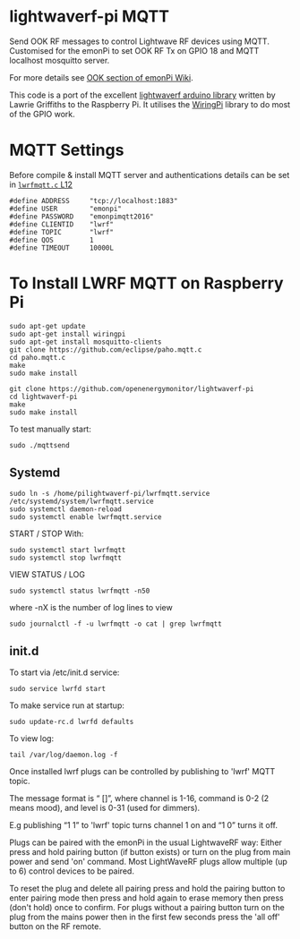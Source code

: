 lightwaverf-pi MQTT
==============

Send OOK RF messages to control Lightwave RF devices using MQTT. Customised for the emonPi to set OOK RF Tx on GPIO 18 and MQTT localhost mosquitto server. 

For more details see [OOK section of emonPi Wiki](http://wiki.openenergymonitor.org/index.php?title=EmonPi#LightWaveRF_OOK ). 

This code is a port of the excellent [lightwaverf arduino library](https://github.com/lawrie/LightwaveRF) written by Lawrie Griffiths to the Raspberry Pi. It utilises the [WiringPi](http://wiringpi.com/) library to do most of the GPIO work. 


# MQTT Settings

Before compile & install MQTT server and authentications details can be set in [`lwrfmqtt.c` L12](https://github.com/openenergymonitor/lightwaverf-pi/blob/master/lwrfmqtt.c#L12)

```
#define ADDRESS     "tcp://localhost:1883"
#define USER        "emonpi"
#define PASSWORD    "emonpimqtt2016"
#define CLIENTID    "lwrf"
#define TOPIC       "lwrf"
#define QOS         1
#define TIMEOUT     10000L
```

# To Install LWRF MQTT on Raspberry Pi 

	sudo apt-get update
  	sudo apt-get install wiringpi
  	sudo apt-get install mosquitto-clients
	git clone https://github.com/eclipse/paho.mqtt.c
	cd paho.mqtt.c
  	make
  	sudo make install

  	git clone https://github.com/openenergymonitor/lightwaverf-pi
  	cd lightwaverf-pi
	make
  	sudo make install
  	
To test manually start:

	sudo ./mqttsend

## Systemd

```
sudo ln -s /home/pilightwaverf-pi/lwrfmqtt.service /etc/systemd/system/lwrfmqtt.service
sudo systemctl daemon-reload
sudo systemctl enable lwrfmqtt.service
```

START / STOP With:

```
sudo systemctl start lwrfmqtt
sudo systemctl stop lwrfmqtt
```

VIEW STATUS / LOG

`sudo systemctl status lwrfmqtt -n50`

where -nX is the number of log lines to view

`sudo journalctl -f -u lwrfmqtt -o cat | grep lwrfmqtt`

## init.d

To start via /etc/init.d service:

  	sudo service lwrfd start

To make service run at startup:

  	sudo update-rc.d lwrfd defaults
  	
To view log:

  	tail /var/log/daemon.log -f




Once installed lwrf plugs can be controlled by publishing to 'lwrf' MQTT topic.

The message format is “<channel> <command> [<level>]”, where channel is 1-16, command is 0-2 (2 means mood), and level is 0-31 (used for dimmers).

E.g publishing “1 1” to 'lwrf' topic turns channel 1 on and “1 0” turns it off.

Plugs can be paired with the emonPi in the usual LightwaveRF way: Either press and hold pairing button (if button exists) or turn on the plug from main power and send 'on' command. Most LightWaveRF plugs allow multiple (up to 6) control devices to be paired.

To reset the plug and delete all pairing press and hold the pairing button to enter pairing mode then press and hold again to erase memory then press (don't hold) once to confirm. For plugs without a pairing button turn on the plug from the mains power then in the first few seconds press the 'all off' button on the RF remote.
